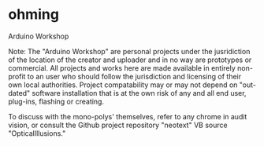 # ohming
Arduino Workshop

Note: The "Arduino Workshop" are personal projects under the jusridiction of the
location of the creator and uploader and in no way are prototypes or commercial.
All projects and works here are made available in entirely non-profit to an user
who should follow the jurisdiction and licensing of their own local authorities.
Project compatability may or may not depend on "out-dated" software installation
that is at the own risk of any and all end user, plug-ins, flashing or creating.

To discuss with the mono-polys' themselves, refer to any chrome in audit vision,
or consult the Github project repository "neotext" VB source "OpticalIllusions."